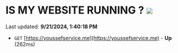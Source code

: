 # IS MY WEBSITE RUNNING ? [![](https://img.shields.io/static/v1?label=Sponsor&message=%E2%9D%A4&logo=GitHub&color=%23fe8e86)](https://github.com/sponsors/Youssef-Lehmam)

Last updated: **9/21/2024, 1:40:18 PM**

- `GET` [https://youssefservice.me](https://youssefservice.me) - **Up** (262ms)
